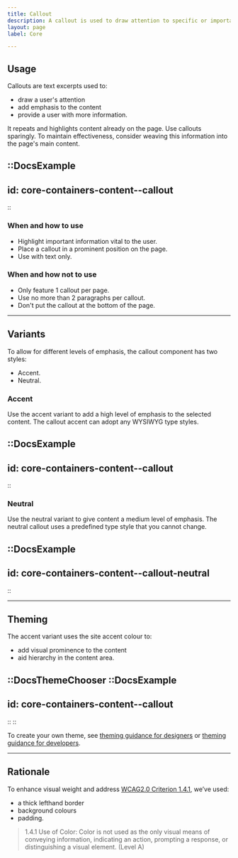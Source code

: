 ```yaml
---
title: Callout
description: A callout is used to draw attention to specific or important content.
layout: page
label: Core

---
```


## Usage
Callouts are text excerpts used to:
- draw a user's attention
- add emphasis to the content
- provide a user with more information.

It repeats and highlights content already on the page. Use callouts sparingly. To maintain effectiveness, consider weaving this information into the page's main content.

::DocsExample
---
id: core-containers-content--callout
---
::

### When and how to use
- Highlight important information vital to the user.
- Place a callout in a prominent position on the page.
- Use with text only.

### When and how not to use
- Only feature 1 callout per page.
- Use no more than 2 paragraphs per callout.
- Don't put the callout at the bottom of the page.

---

## Variants
To allow for different levels of emphasis, the callout component has two styles: 
- Accent. 
- Neutral.

### Accent
Use the accent variant to add a high level of emphasis to the selected content. The callout accent can adopt any WYSIWYG type styles.

::DocsExample
---
id: core-containers-content--callout
---
::

### Neutral
Use the neutral variant to give content a medium level of emphasis. The neutral callout uses a predefined type style that you cannot change.

::DocsExample
---
id: core-containers-content--callout-neutral
---
::

---

## Theming
The accent variant uses the site accent colour to:
- add visual prominence to the content
- aid hierarchy in the content area.

::DocsThemeChooser
  ::DocsExample
  ---
  id: core-containers-content--callout
  ---
  ::
::

To create your own theme, see [theming guidance for designers]() or [theming guidance for developers]().

---

## Rationale
To enhance visual weight and address [WCAG2.0 Criterion 1.4.1](https://www.w3.org/TR/UNDERSTANDING-WCAG20/visual-audio-contrast-without-color.html), we’ve used:
- a thick lefthand border
- background colours
- padding.

> 1.4.1 Use of Color: Color is not used as the only visual means of conveying information, indicating an action, prompting a response, or distinguishing a visual element. (Level A)
